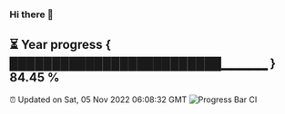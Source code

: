 ### Hi there 👋
⏳ Year progress { █████████████████████████▁▁▁▁▁ } 84.45 %
---
⏰ Updated on Sat, 05 Nov 2022 06:08:32 GMT
![Progress Bar CI](https://github.com/Moyi321/Moyi321/workflows/Progress%20Bar%20CI/badge.svg)

